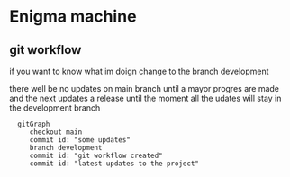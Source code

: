 # Enigma machine 




## git workflow

if you want to know what im doign change to the branch development

there well be no updates on main branch until a mayor progres are made and the next updates a release until the moment all the udates will stay in the development branch

  ```mermaid
    gitGraph
       checkout main
       commit id: "some updates"
       branch development
       commit id: "git workflow created"
       commit id: "latest updates to the project"
  ```